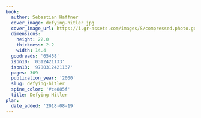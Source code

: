 ```yaml
---
book:
  author: Sebastian Haffner
  cover_image: defying-hitler.jpg
  cover_image_url: https://i.gr-assets.com/images/S/compressed.photo.goodreads.com/books/1439417782l/65458._SY475_.jpg
  dimensions:
    height: 22.0
    thickness: 2.2
    width: 14.4
  goodreads: '65458'
  isbn10: '0312421133'
  isbn13: '9780312421137'
  pages: 309
  publication_year: '2000'
  slug: defying-hitler
  spine_color: '#ce885f'
  title: Defying Hitler
plan:
  date_added: '2018-08-19'
---
```

